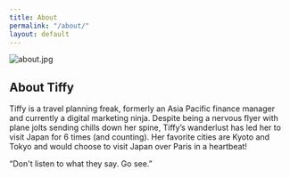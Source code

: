 ```yaml
---
title: About
permalink: "/about/"
layout: default
---
```


![about.jpg](/uploads/about.jpg)

## About Tiffy


Tiffy is a travel planning freak, formerly an Asia Pacific finance manager and currently a digital marketing ninja. Despite being a nervous flyer with plane jolts sending chills down her spine, Tiffy’s wanderlust has led her to visit Japan for 6 times (and counting). Her favorite cities are Kyoto and Tokyo and would choose to visit Japan over Paris in a heartbeat! 


“Don't listen to what they say. Go see.”


